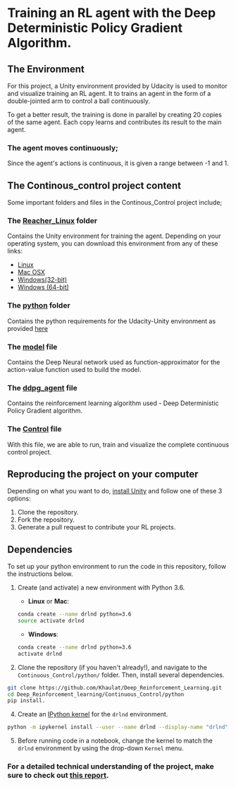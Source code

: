 

 # Training an RL agent with the Deep Deterministic Policy Gradient Algorithm.

## The Environment

For this project, a Unity environment provided by Udacity is used to monitor and visualize training an RL agent. It to trains an agent in the form of a double-jointed arm to control a ball continuously.

To get a better result, the training is done in parallel by creating 20 copies of the same agent. Each copy learns and contributes its result to the main agent.

### The agent moves continuously;

Since the agent's actions is continuous, it is given a range between -1 and 1.


## The Continous_control project content

Some important folders and files in the Continous_Control project include;

### The [Reacher_Linux](hhttps://github.com/Khaulat/Deep_Reinforcement_Learning/tree/master/Continuous_Control/Reacher_Linux) folder

Contains the Unity environment for training the agent. Depending on your operating system, you can download this environment from any of these links:

- [Linux](https://s3-us-west-1.amazonaws.com/udacity-drlnd/P2/Reacher/Reacher_Linux.zip)
- [Mac OSX](https://s3-us-west-1.amazonaws.com/udacity-drlnd/P2/Reacher/Reacher.app.zip)
- [Windows(32-bit)](https://s3-us-west-1.amazonaws.com/udacity-drlnd/P2/Reacher/Reacher_Windows_x86.zip)
- [Windows (64-bit)](https://s3-us-west-1.amazonaws.com/udacity-drlnd/P2/Reacher/Reacher_Windows_x86_64.zip)

### The [python](https://github.com/Khaulat/Deep_Reinforcement_Learning/tree/master/Continuous_Control/python) folder

Contains the python requirements for the Udacity-Unity environment as provided [here](https://github.com/udacity/deep-reinforcement-learning)

### The [model](https://github.com/Khaulat/Deep_Reinforcement_Learning/blob/master/Continuous_Control/model.py) file

Contains the Deep Neural network used as function-approximator for the action-value function used to build the model.

### The [ddpg_agent](https://github.com/Khaulat/Deep_Reinforcement_Learning/blob/master/Continuous_Control/ddpg_agent.py) file

Contains the reinforcement learning algorithm used - Deep Deterministic Policy Gradient algorithm.

### The [Control](https://github.com/Khaulat/Deep_Reinforcement_Learning/blob/master/Continuous_Control/Control.ipynb) file

With this file, we are able to run, train and visualize the complete continuous control project.


## Reproducing the project on your computer

Depending on what you want to do, [install Unity](https://github.com/Unity-Technologies/ml-agents/blob/release_3_docs/docs/Installation.md#advanced-local-installation-for-development) and follow one of these 3 options:

1. Clone the repository.
2. Fork the repository.
3. Generate a pull request to contribute your RL projects.

## Dependencies

To set up your python environment to run the code in this repository, follow the instructions below.

1. Create (and activate) a new environment with Python 3.6.

    - __Linux__ or __Mac__:
    ```bash
    conda create --name drlnd python=3.6
    source activate drlnd
    ```
    - __Windows__:
    ```bash
    conda create --name drlnd python=3.6
    activate drlnd
    ```
 
2. Clone the repository (if you haven't already!), and navigate to the `Continuous_Control/python/` folder.  Then, install several dependencies.
```bash
git clone https://github.com/Khaulat/Deep_Reinforcement_Learning.git
cd Deep_Reinforcement_learning/Continuous_Control/python
pip install.

```

4. Create an [IPython kernel](http://ipython.readthedocs.io/en/stable/install/kernel_install.html) for the `drlnd` environment.  
```bash
python -m ipykernel install --user --name drlnd --display-name "drlnd"
```

5. Before running code in a notebook, change the kernel to match the `drlnd` environment by using the drop-down `Kernel` menu.


### For a detailed technical understanding of the project, make sure to check out [this report](https://khaulat.github.io/Deep-Deterministic-Policy-Gradient/).

